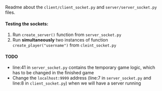 Readme about the `client/client_socket.py` and `server/server_socket.py` files.

#### Testing the sockets:
1. Run `create_server()` function from `server_socket.py`
2. Run **simultaneously** two instances of function `create_player("username")` from `cleint_socket.py`

#### TODO
- line:41 in `server_socket.py` contains the temporary game logic, which has to be changed in the finished game
- Change the `localhost:9999` address (line:7 in `server_socket.py` and line:8 in `client_socket.py`) when we will have a server running